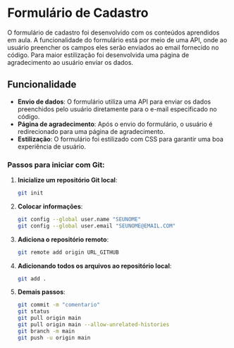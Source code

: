 # Formulário de Cadastro

O formulário de cadastro foi desenvolvido com os conteúdos aprendidos em aula. A funcionalidade do formulário está por meio de uma API, onde ao usuário preencher os campos eles serão enviados ao email fornecido no código. Para maior estilização foi desenvolvida uma página de agradecimento ao usuário enviar os dados.


## Funcionalidade

- **Envio de dados**: O formulário utiliza uma API para enviar os dados preenchidos pelo usuário diretamente para o e-mail especificado no código.
- **Página de agradecimento**: Após o envio do formulário, o usuário é redirecionado para uma página de agradecimento.
- **Estilização**: O formulário foi estilizado com CSS para garantir uma boa experiência de usuário.


### Passos para iniciar com Git:

1. **Inicialize um repositório Git local**:
   ```bash
   git init
2. **Colocar informações**:
    ```bash
    git config --global user.name "SEUNOME"
    git config --global user.email "SEUNOME@EMAIL.COM"

3. **Adiciona o repositório remoto**:
    ```bash
    git remote add origin URL_GITHUB
    
4. **Adicionando todos os arquivos ao repositório local**:
    ```bash
    git add .
    
5. **Demais passos**:
   ```bash
   git commit -m "comentario"
   git status
   git pull origin main
   git pull origin main --allow-unrelated-histories
   git branch -m main
   git push -u origin main


    
